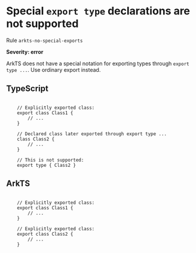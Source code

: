 #  Special ``export type`` declarations are not supported

Rule ``arkts-no-special-exports``

**Severity: error**

ArkTS does not have a special notation for exporting types through
``export type ...``. Use ordinary export instead.


## TypeScript


```

    // Explicitly exported class:
    export class Class1 {
        // ...
    }

    // Declared class later exported through export type ...
    class Class2 {
        // ...
    }

    // This is not supported:
    export type { Class2 }

```

## ArkTS


```

    // Explicitly exported class:
    export class Class1 {
        // ...
    }

    // Explicitly exported class:
    export class Class2 {
        // ...
    }

```


